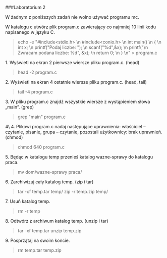 ###Laboratorium 2

W żadnym z poniższych zadań nie wolno używać programu mc.

W katalogu c utwórz plik program.c zawierający co najmniej 10 linii kodu napisanego w języku C.

> echo -e "#include<stdio.h> \n #include<conio.h> \n int main() \n { \n int x; \n printf("Podaj liczbe: "); \n scanf("%d",&x); \n printf("\n Zwracam podana liczbe: %d", &x); \n return 0; \n } \n" > program.c

1\. Wyświetl na ekran 2 pierwsze wiersze pliku program.c. (head)

> head -2 program.c

2\. Wyświetl na ekran 4 ostatnie wiersze pliku program.c. (head, tail)

> tail -4 program.c

3\. W pliku program.c znajdź wszystkie wiersze z wystąpieniem słowa „main”. (grep)

> grep "main" program.c

4\ 4. Plikowi program.c nadaj następujące uprawnienia: właściciel – czytanie, pisanie, grupa – czytanie, pozostali użytkownicy: brak uprawnień. (chmod)

> chmod 640 program.c

5\. Będąc w katalogu temp przenieś katalog wazne-sprawy do katalogu praca.

> mv dom/wazne-sprawy praca/

6\. Zarchiwizuj cały katalog temp. (zip i tar)

> tar -cf temp.tar temp/
> zip -r temp.zip temp/

7\. Usuń katalog temp.

> rm -r temp

8\. Odtwórz z archiwum katalog temp. (unzip i tar)

> tar -xf temp.tar
> unzip temp.zip

9\. Posprzątaj na swoim koncie.

> rm temp.tar temp.zip
